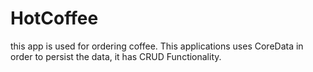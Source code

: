 # HotCoffee 
this app is used for ordering coffee.
This applications uses CoreData in order to persist the data, it has CRUD Functionality.
